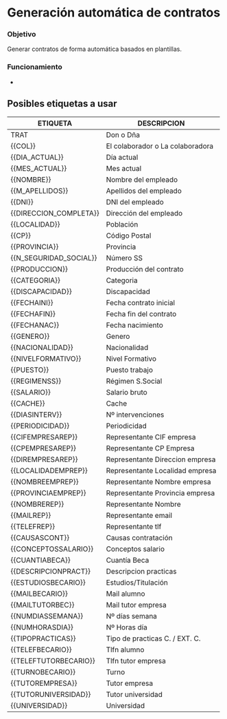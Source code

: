 # Generación automática de contratos

### Objetivo

Generar contratos de forma automática basados en plantillas.

### Funcionamiento
* 

## Posibles etiquetas a usar

| ETIQUETA               | DESCRIPCION                      |
|------------------------|----------------------------------|
| TRAT                   | Don o Dña                        |
| {{COL}}                | El colaborador o La colaboradora |
| {{DIA_ACTUAL}}         | Día actual                       |
| {{MES_ACTUAL}}         | Mes actual                       |
| {{NOMBRE}}             | Nombre del empleado              |
| {{M_APELLIDOS}}        | Apellidos del empleado           |
| {{DNI}}                | DNI del empleado                 |
| {{DIRECCION_COMPLETA}} | Dirección del empleado           |
| {{LOCALIDAD}}          | Población                        |
| {{CP}}                 | Código Postal                    |
| {{PROVINCIA}}          | Provincia                        |
| {{N_SEGURIDAD_SOCIAL}} | Número SS                        |
| {{PRODUCCION}}         | Producción del contrato          |
| {{CATEGORIA}}          | Categoria                        |
| {{DISCAPACIDAD}}       | Discapacidad                     |
| {{FECHAINI}}           | Fecha contrato inicial           |
| {{FECHAFIN}}           | Fecha fin del contrato           |
| {{FECHANAC}}           | Fecha nacimiento                 |
| {{GENERO}}             | Genero                           |
| {{NACIONALIDAD}}       | Nacionalidad                     |
| {{NIVELFORMATIVO}}     | Nivel Formativo                  |
| {{PUESTO}}             | Puesto trabajo                   |
| {{REGIMENSS}}          | Régimen S.Social                 |
| {{SALARIO}}            | Salario bruto                    |
| {{CACHE}}              | Cache                            |
| {{DIASINTERV}}         | Nº intervenciones                |
| {{PERIODICIDAD}}       | Periodicidad                     |
| {{CIFEMPRESAREP}}      | Representante CIF empresa        |
| {{CPEMPRESAREP}}       | Representante CP Empresa         |
| {{DIREMPRESAREP}}      | Representante Direccion empresa  |
| {{LOCALIDADEMPREP}}    | Representante Localidad empresa  |
| {{NOMBREEMPREP}}       | Representante Nombre empresa     |
| {{PROVINCIAEMPREP}}    | Representante Provincia empresa  |
| {{NOMBREREP}}          | Representante Nombre             |
| {{MAILREP}}            | Representante email              |
| {{TELEFREP}}           | Representante tlf                |
| {{CAUSASCONT}}         | Causas contratación              |
| {{CONCEPTOSSALARIO}}   | Conceptos salario                |
| {{CUANTIABECA}}        | Cuantía Beca                     |
| {{DESCRIPCIONPRACT}}   | Descripcion practicas            |
| {{ESTUDIOSBECARIO}}    | Estudios/Titulación              |
| {{MAILBECARIO}}        | Mail alumno                      |
| {{MAILTUTORBEC}}       | Mail tutor empresa               |
| {{NUMDIASSEMANA}}      | Nº días semana                   |
| {{NUMHORASDIA}}        | Nº Horas día                     |
| {{TIPOPRACTICAS}}      | Tipo de practicas C. / EXT. C.   |
| {{TELEFBECARIO}}       | Tlfn alumno                      |
| {{TELEFTUTORBECARIO}}  | Tlfn tutor empresa               |
| {{TURNOBECARIO}}       | Turno                            |
| {{TUTOREMPRESA}}       | Tutor empresa                    |
| {{TUTORUNIVERSIDAD}}   | Tutor universidad                |
| {{UNIVERSIDAD}}        | Universidad                      |

